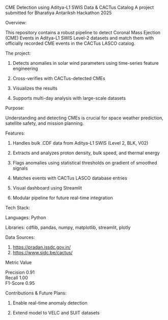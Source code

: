 CME Detection using Aditya-L1 SWIS Data & CACTus Catalog
A project submitted for Bharatiya Antariksh Hackathon 2025

Overview:

This repository contains a robust pipeline to detect Coronal Mass Ejection (CME) Events in Aditya-L1 SWIS Level-2 datasets and match them with officially recorded CME events in the CACTus LASCO catalog.

The project: 
1. Detects anomalies in solar wind parameters using time-series feature engineering

2. Cross-verifies with CACTus-detected CMEs

3. Visualizes the results

4. Supports multi-day analysis with large-scale datasets


Purpose:

Understanding and detecting CMEs is crucial for space weather prediction, satellite safety, and mission planning.

Features:
1. Handles bulk .CDF data from Aditya-L1 SWIS (Level 2, BLK, V02)

2. Extracts and analyzes proton density, bulk speed, and thermal energy

3. Flags anomalies using statistical thresholds on gradient of smoothed signals

4. Matches events with CACTus LASCO database entries

5. Visual dashboard using Streamlit

6. Modular pipeline for future real-time integration



Tech Stack:

Languages: Python

Libraries: cdflib, pandas, numpy, matplotlib, streamlit, plotly

Data Sources:
1. https://pradan.issdc.gov.in/
2. https://www.sidc.be/cactus/



 Metric     Value 
 
 Precision  0.91  
 Recall     1.00  
 F1-Score   0.95  

Contributions & Future Plans:
1. Enable real-time anomaly detection

2. Extend model to VELC and SUIT datasets
